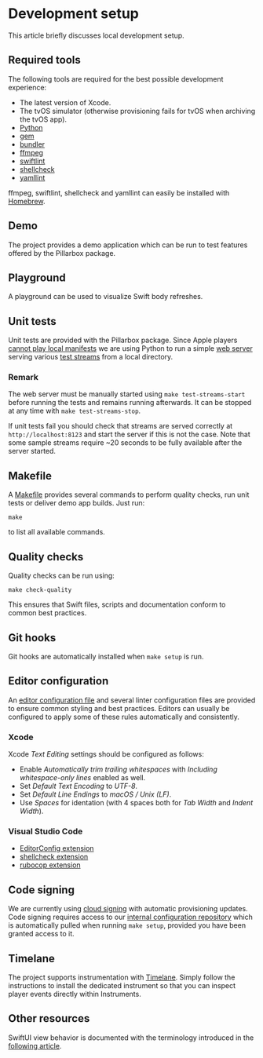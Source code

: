 
# Development setup

This article briefly discusses local development setup.

## Required tools

The following tools are required for the best possible development experience:

- The latest version of Xcode.
- The tvOS simulator (otherwise provisioning fails for tvOS when archiving the tvOS app).
- [Python](https://www.python.org)
- [gem](https://rubygems.org)
- [bundler](https://bundler.io)
- [ffmpeg](https://ffmpeg.org)
- [swiftlint](https://github.com/realm/SwiftLint)
- [shellcheck](https://www.shellcheck.net)
- [yamllint](https://github.com/adrienverge/yamllint)

ffmpeg, swiftlint, shellcheck and yamllint can easily be installed with [Homebrew](https://brew.sh).

## Demo

The project provides a demo application which can be run to test features offered by the Pillarbox package.

## Playground

A playground can be used to visualize Swift body refreshes.

## Unit tests

Unit tests are provided with the Pillarbox package. Since Apple players [cannot play local manifests](https://developer.apple.com/forums/thread/69357?answerId=202051022#202051022) we are using Python to run a simple [web server](https://docs.python.org/3/library/http.server.html) serving various [test streams](TEST_STREAM_GENERATION.md) from a local directory.

### Remark

The web server must be manually started using `make test-streams-start` before running the tests and remains running afterwards. It can be stopped at any time with `make test-streams-stop`.

If unit tests fail you should check that streams are served correctly at `http://localhost:8123` and start the server if this is not the case. Note that some sample streams require ~20 seconds to be fully available after the server started.

## Makefile

A [Makefile](../Makefile) provides several commands to perform quality checks, run unit tests or deliver demo app builds. Just run:

```shell
make
```

to list all available commands.

## Quality checks

Quality checks can be run using:

```shell
make check-quality
```

This ensures that Swift files, scripts and documentation conform to common best practices.

## Git hooks

Git hooks are automatically installed when `make setup` is run.

## Editor configuration

An [editor configuration file](../.editorconfig) and several linter configuration files are provided to ensure common styling and best practices. Editors can usually be configured to apply some of these rules automatically and consistently.

### Xcode

Xcode _Text Editing_ settings should be configured as follows:

- Enable _Automatically trim trailing whitespaces_ with _Including whitespace-only lines_ enabled as well.
- Set _Default Text Encoding_ to _UTF-8_.
- Set _Default Line Endings_ to _macOS / Unix (LF)_.
- Use _Spaces_ for identation (with 4 spaces both for _Tab Width_ and _Indent Width_).

### Visual Studio Code

- [EditorConfig extension](https://marketplace.visualstudio.com/items?itemName=EditorConfig.EditorConfig)
- [shellcheck extension](https://marketplace.visualstudio.com/items?itemName=timonwong.shellcheck)
- [rubocop extension](https://marketplace.visualstudio.com/items?itemName=misogi.ruby-rubocop)

## Code signing

We are currently using [cloud signing](https://developer.apple.com/wwdc21/10204) with automatic provisioning updates. Code signing requires access to our [internal configuration repository](https://github.com/SRGSSR/pillarbox-apple-configuration) which is automatically pulled when running `make setup`, provided you have been granted access to it.

## Timelane

The project supports instrumentation with [Timelane](https://timelane.tools). Simply follow the  instructions to install the dedicated instrument so that you can inspect player events directly within Instruments.

## Other resources

SwiftUI view behavior is documented with the terminology introduced in the [following article](http://defagos.github.io/understanding_swiftui_layout_behaviors).
